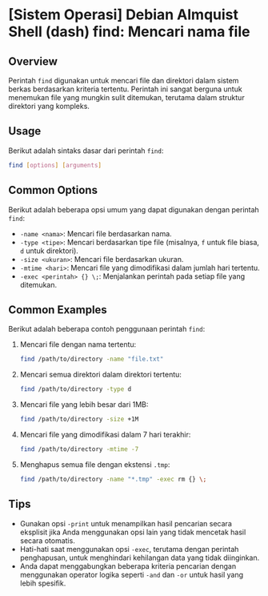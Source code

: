 # [Sistem Operasi] Debian Almquist Shell (dash) find: Mencari nama file

## Overview
Perintah `find` digunakan untuk mencari file dan direktori dalam sistem berkas berdasarkan kriteria tertentu. Perintah ini sangat berguna untuk menemukan file yang mungkin sulit ditemukan, terutama dalam struktur direktori yang kompleks.

## Usage
Berikut adalah sintaks dasar dari perintah `find`:

```bash
find [options] [arguments]
```

## Common Options
Berikut adalah beberapa opsi umum yang dapat digunakan dengan perintah `find`:

- `-name <nama>`: Mencari file berdasarkan nama.
- `-type <tipe>`: Mencari berdasarkan tipe file (misalnya, `f` untuk file biasa, `d` untuk direktori).
- `-size <ukuran>`: Mencari file berdasarkan ukuran.
- `-mtime <hari>`: Mencari file yang dimodifikasi dalam jumlah hari tertentu.
- `-exec <perintah> {} \;`: Menjalankan perintah pada setiap file yang ditemukan.

## Common Examples
Berikut adalah beberapa contoh penggunaan perintah `find`:

1. Mencari file dengan nama tertentu:
   ```bash
   find /path/to/directory -name "file.txt"
   ```

2. Mencari semua direktori dalam direktori tertentu:
   ```bash
   find /path/to/directory -type d
   ```

3. Mencari file yang lebih besar dari 1MB:
   ```bash
   find /path/to/directory -size +1M
   ```

4. Mencari file yang dimodifikasi dalam 7 hari terakhir:
   ```bash
   find /path/to/directory -mtime -7
   ```

5. Menghapus semua file dengan ekstensi `.tmp`:
   ```bash
   find /path/to/directory -name "*.tmp" -exec rm {} \;
   ```

## Tips
- Gunakan opsi `-print` untuk menampilkan hasil pencarian secara eksplisit jika Anda menggunakan opsi lain yang tidak mencetak hasil secara otomatis.
- Hati-hati saat menggunakan opsi `-exec`, terutama dengan perintah penghapusan, untuk menghindari kehilangan data yang tidak diinginkan.
- Anda dapat menggabungkan beberapa kriteria pencarian dengan menggunakan operator logika seperti `-and` dan `-or` untuk hasil yang lebih spesifik.